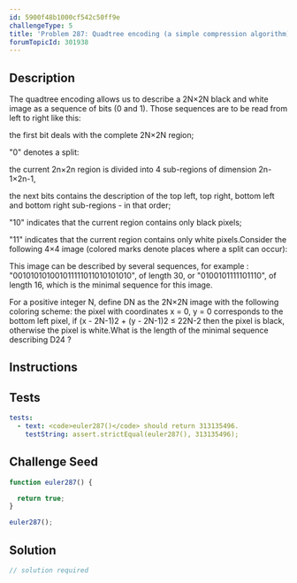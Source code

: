 ```yaml
---
id: 5900f48b1000cf542c50ff9e
challengeType: 5
title: 'Problem 287: Quadtree encoding (a simple compression algorithm)'
forumTopicId: 301938
---
```


## Description

<section id='description'>

The quadtree encoding allows us to describe a 2N×2N black and white image as a sequence of bits (0 and 1). Those sequences are to be read from left to right like this:

the first bit deals with the complete 2N×2N region;

"0" denotes a split:

the current 2n×2n region is divided into 4 sub-regions of dimension 2n-1×2n-1,

the next bits contains the description of the top left, top right, bottom left and bottom right sub-regions - in that order;

"10" indicates that the current region contains only black pixels;

"11" indicates that the current region contains only white pixels.Consider the following 4×4 image (colored marks denote places where a split can occur):

This image can be described by several sequences, for example : "001010101001011111011010101010", of length 30, or "0100101111101110", of length 16, which is the minimal sequence for this image.

For a positive integer N, define DN as the 2N×2N image with the following coloring scheme: the pixel with coordinates x = 0, y = 0 corresponds to the bottom left pixel, if (x - 2N-1)2 + (y - 2N-1)2 ≤ 22N-2 then the pixel is black, otherwise the pixel is white.What is the length of the minimal sequence describing D24 ?

</section>

## Instructions

<section id='instructions'>

</section>

## Tests

<section id='tests'>

```yml
tests:
  - text: <code>euler287()</code> should return 313135496.
    testString: assert.strictEqual(euler287(), 313135496);

```

</section>

## Challenge Seed

<section id='challengeSeed'>

<div id='js-seed'>

```js
function euler287() {

  return true;
}

euler287();
```

</div>

</section>

## Solution

<section id='solution'>

```js
// solution required
```

</section>
